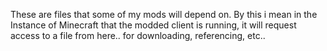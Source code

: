 These are files that some of my mods will depend on. By this i mean in the Instance of Minecraft that the modded client is running, it will request access to a file from here.. for downloading, referencing, etc..
